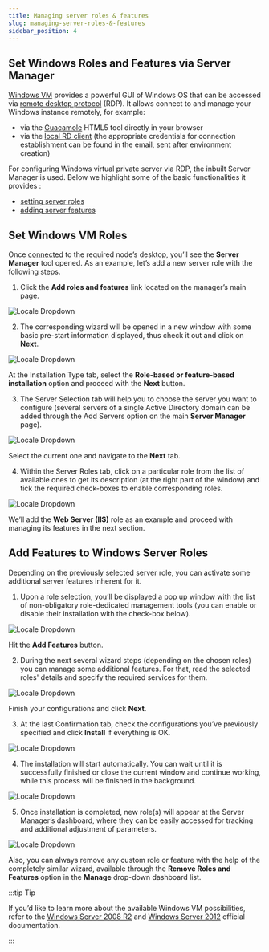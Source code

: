 ```yaml
---
title: Managing server roles & features
slug: managing-server-roles-&-features
sidebar_position: 4
---
```


## Set Windows Roles and Features via Server Manager

[Windows VM](/docs/Windows&.NET/Windows%20Server%20VM) provides a powerful GUI of Windows OS that can be accessed via [remote desktop protocol](/docs/Windows&.NET/Windows%20RD%20Access) (RDP). It allows connect to and manage your Windows instance remotely, for example:

- via the [Guacamole](/docs/Windows&.NET/Windows%20RD%20Access#rdp-connection-via-web-client) HTML5 tool directly in your browser
- via the [local RD client](/docs/Windows&.NET/Windows%20RD%20Access#rdp-connection-via-local-client) (the appropriate credentials for connection establishment can be found in the email, sent after environment creation)

For configuring Windows virtual private server via RDP, the inbuilt Server Manager is used. Below we highlight some of the basic functionalities it provides :

- [setting server roles](/docs/Windows&.NET/Managing%20Server%20Roles%20&%20Features#set-windows-vm-roles)
- [adding server features](/docs/Windows&.NET/Managing%20Server%20Roles%20&%20Features#add-features-to-windows-server-roles)

## Set Windows VM Roles

Once [connected](/docs/Windows&.NET/Windows%20RD%20Access) to the required node’s desktop, you’ll see the **Server Manager** tool opened. As an example, let’s add a new server role with the following steps.

1. Click the **Add roles and features** link located on the manager’s main page.

<div style={{
    display:'flex',
    justifyContent: 'center',
    margin: '0 0 1rem 0'
}}>

![Locale Dropdown](./img//ManagingServerRolesFeatures/01-windows-server-manager.png)

</div>

2. The corresponding wizard will be opened in a new window with some basic pre-start information displayed, thus check it out and click on **Next**.

<div style={{
    display:'flex',
    justifyContent: 'center',
    margin: '0 0 1rem 0'
}}>

![Locale Dropdown](./img//ManagingServerRolesFeatures/02-windows-add-roles.png)

</div>

At the Installation Type tab, select the **Role-based or feature-based installation** option and proceed with the **Next** button.

3. The Server Selection tab will help you to choose the server you want to configure (several servers of a single Active Directory domain can be added through the Add Servers option on the main **Server Manager** page).

<div style={{
    display:'flex',
    justifyContent: 'center',
    margin: '0 0 1rem 0'
}}>

![Locale Dropdown](./img//ManagingServerRolesFeatures/03-windows-server-select.png)

</div>

Select the current one and navigate to the **Next** tab.

4. Within the Server Roles tab, click on a particular role from the list of available ones to get its description (at the right part of the window) and tick the required check-boxes to enable corresponding roles.

<div style={{
    display:'flex',
    justifyContent: 'center',
    margin: '0 0 1rem 0'
}}>

![Locale Dropdown](./img//ManagingServerRolesFeatures/04-windows-server-roles.png)

</div>

We’ll add the **Web Server (IIS)** role as an example and proceed with managing its features in the next section.

## Add Features to Windows Server Roles

Depending on the previously selected server role, you can activate some additional server features inherent for it.

1. Upon a role selection, you’ll be displayed a pop up window with the list of non-obligatory role-dedicated management tools (you can enable or disable their installation with the check-box below).

<div style={{
    display:'flex',
    justifyContent: 'center',
    margin: '0 0 1rem 0'
}}>

![Locale Dropdown](./img//ManagingServerRolesFeatures/05-windows-add-features.png)

</div>

Hit the **Add Features** button.

2. During the next several wizard steps (depending on the chosen roles) you can manage some additional features. For that, read the selected roles' details and specify the required services for them.

<div style={{
    display:'flex',
    justifyContent: 'center',
    margin: '0 0 1rem 0'
}}>

![Locale Dropdown](./img//ManagingServerRolesFeatures/06-windows-role-services.png)

</div>

Finish your configurations and click **Next**.

3. At the last Confirmation tab, check the configurations you’ve previously specified and click **Install** if everything is OK.

<div style={{
    display:'flex',
    justifyContent: 'center',
    margin: '0 0 1rem 0'
}}>

![Locale Dropdown](./img//ManagingServerRolesFeatures/07-windows-install-roles-and-features.png)

</div>

4. The installation will start automatically. You can wait until it is successfully finished or close the current window and continue working, while this process will be finished in the background.

<div style={{
    display:'flex',
    justifyContent: 'center',
    margin: '0 0 1rem 0'
}}>

![Locale Dropdown](./img//ManagingServerRolesFeatures/08-windows-roles-and-features-installed.png)

</div>

5. Once installation is completed, new role(s) will appear at the Server Manager’s dashboard, where they can be easily accessed for tracking and additional adjustment of parameters.

<div style={{
    display:'flex',
    justifyContent: 'center',
    margin: '0 0 1rem 0'
}}>

![Locale Dropdown](./img//ManagingServerRolesFeatures/09-windows-remove-roles-and-features.png)

</div>

Also, you can always remove any custom role or feature with the help of the completely similar wizard, available through the **Remove Roles and Features** option in the **Manage** drop-down dashboard list.

:::tip Tip

If you’d like to learn more about the available Windows VM possibilities, refer to the [Windows Server 2008 R2](https://learn.microsoft.com/en-us/previous-versions/windows/it-pro/windows-server-2008-R2-and-2008/dd349801(v=ws.10)?redirectedfrom=MSDN) and [Windows Server 2012](https://learn.microsoft.com/en-us/previous-versions/windows/it-pro/windows-server-2012-R2-and-2012/hh801901(v=ws.11)?redirectedfrom=MSDN) official documentation.

:::
